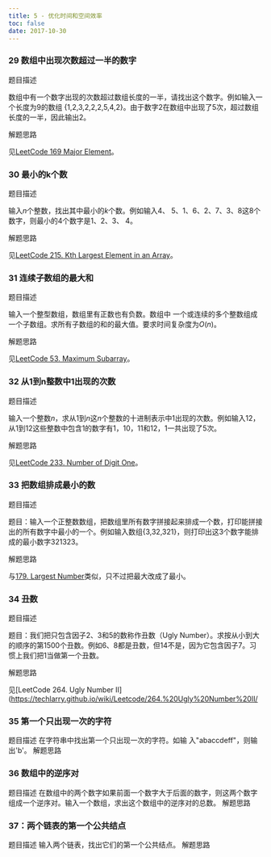 ```yaml
---
title: 5 - 优化时间和空间效率
toc: false
date: 2017-10-30
---
```


### 29 数组中出现次数超过⼀半的数字
<hh>题目描述</hh>

数组中有⼀个数字出现的次数超过数组长度的⼀半，请找出这个数字。例如输⼊⼀个长度为9的数组 {1,2,3,2,2,2,5,4,2}。由于数字2在数组中出现了5次，超过数组长度的⼀半，因此输出2。

<hh>解题思路</hh>

见[LeetCode 169 Major Element](https://techlarry.github.io/wiki/Leetcode/169.%20Majority%20Element/)。

### 30 最⼩的k个数

<hh>题目描述</hh>

输⼊$n$个整数，找出其中最⼩的$k$个数。例如输⼊4、 5、1、6、2、7、3、8这8个数字，则最⼩的4个数字是1、2、3、 4。

<hh>解题思路</hh>

见[LeetCode 215. Kth Largest Element in an Array]( https://techlarry.github.io/wiki/Leetcode/215.%20Kth%20Largest%20Element%20in%20an%20Array/)。

### 31 连续⼦数组的最⼤和
<hh>题目描述</hh>

输⼊⼀个整型数组，数组⾥有正数也有负数。数组中 ⼀个或连续的多个整数组成⼀个⼦数组。求所有⼦数组的和的最⼤值。要求时间复杂度为$O(n)$。

<hh>解题思路</hh>

见[LeetCode 53. Maximum Subarray](https://techlarry.github.io/wiki/Leetcode/53.%20Maximum%20Subarray/)。

### 32 从1到n整数中1出现的次数

<hh>题目描述</hh>

输⼊⼀个整数$n$，求从1到$n$这$n$个整数的⼗进制表⽰中1出现的次数。例如输⼊12，从1到12这些整数中包含1的数字有1，10，11和12，1⼀共出现了5次。

<hh>解题思路</hh>

见[LeetCode 233. Number of Digit One](https://techlarry.github.io/wiki/Leetcode/233.%20Number%20of%20Digit%20One/)。


### 33 把数组排成最⼩的数

<hh>题目描述</hh>

题⽬：输⼊⼀个正整数数组，把数组⾥所有数字拼接起来排成⼀个数，打印能拼接出的所有数字中最⼩的⼀个。例如输⼊数组{3,32,321}，则打印出这3个数字能排成的最⼩数字321323。

<hh>解题思路</hh>

与[179. Largest Number](https://techlarry.github.io/wiki/Leetcode/179.%20Largest%20Number/)类似，只不过把最大改成了最小。

### 34 丑数

<hh>题目描述</hh>

题⽬：我们把只包含因⼦2、3和5的数称作丑数（Ugly Number）。求按从⼩到⼤的顺序的第1500个丑数。例如6、8都是丑数，但14不是，因为它包含因⼦7。习惯上我们把1当做第⼀个丑数。

<hh>解题思路</hh>

见[LeetCode 264. Ugly Number II](https://techlarry.github.io/wiki/Leetcode/264.%20Ugly%20Number%20II/


### 35 第⼀个只出现⼀次的字符
<hh>题目描述</hh>
在字符串中找出第⼀个只出现⼀次的字符。如输 ⼊"abaccdeff"，则输出'b'。
<hh>解题思路</hh>
### 36 数组中的逆序对
<hh>题目描述</hh>
在数组中的两个数字如果前⾯⼀个数字⼤于后⾯的数字，则这两个数字组成⼀个逆序对。输⼊⼀个数组，求出这个数组中的逆序对的总数。
<hh>解题思路</hh>
### 37：两个链表的第⼀个公共结点
<hh>题目描述</hh>
输⼊两个链表，找出它们的第⼀个公共结点。
<hh>解题思路</hh>